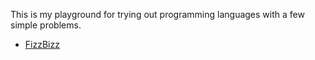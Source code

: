 This is my playground for trying out programming languages with a few simple
problems.

* [FizzBizz](http://codingdojo.org/cgi-bin/wiki.pl?KataFizzBuzz)
